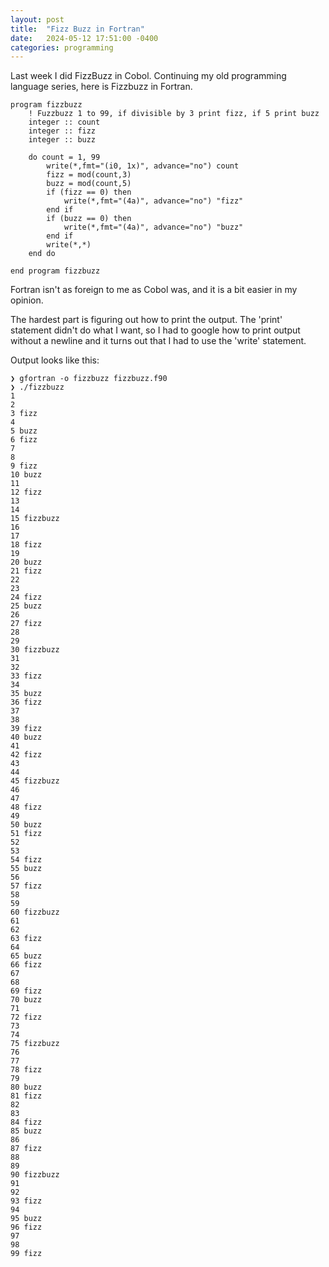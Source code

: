```yaml
---
layout: post
title:  "Fizz Buzz in Fortran"
date:   2024-05-12 17:51:00 -0400
categories: programming
---
```


Last week I did FizzBuzz in Cobol.  Continuing my old programming language series, here is Fizzbuzz in Fortran.

```
program fizzbuzz
    ! Fuzzbuzz 1 to 99, if divisible by 3 print fizz, if 5 print buzz
    integer :: count
    integer :: fizz
    integer :: buzz

    do count = 1, 99
        write(*,fmt="(i0, 1x)", advance="no") count
        fizz = mod(count,3)
        buzz = mod(count,5)
        if (fizz == 0) then
            write(*,fmt="(4a)", advance="no") "fizz"
        end if
        if (buzz == 0) then
            write(*,fmt="(4a)", advance="no") "buzz"
        end if
        write(*,*)
    end do

end program fizzbuzz
```

Fortran isn't as foreign to me as Cobol was, and it is a bit easier in my opinion.

The hardest part is figuring out how to print the output.  The 'print' statement didn't do what I want, so I had to google how to print output without a newline and it turns out that I had to use the 'write' statement.

Output looks like this:

```
❯ gfortran -o fizzbuzz fizzbuzz.f90
❯ ./fizzbuzz
1
2
3 fizz
4
5 buzz
6 fizz
7
8
9 fizz
10 buzz
11
12 fizz
13
14
15 fizzbuzz
16
17
18 fizz
19
20 buzz
21 fizz
22
23
24 fizz
25 buzz
26
27 fizz
28
29
30 fizzbuzz
31
32
33 fizz
34
35 buzz
36 fizz
37
38
39 fizz
40 buzz
41
42 fizz
43
44
45 fizzbuzz
46
47
48 fizz
49
50 buzz
51 fizz
52
53
54 fizz
55 buzz
56
57 fizz
58
59
60 fizzbuzz
61
62
63 fizz
64
65 buzz
66 fizz
67
68
69 fizz
70 buzz
71
72 fizz
73
74
75 fizzbuzz
76
77
78 fizz
79
80 buzz
81 fizz
82
83
84 fizz
85 buzz
86
87 fizz
88
89
90 fizzbuzz
91
92
93 fizz
94
95 buzz
96 fizz
97
98
99 fizz
```